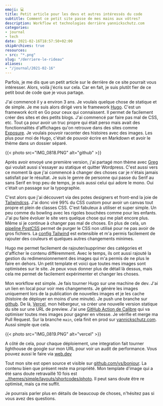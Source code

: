 ```yaml
---
emoji: 💻
title: Petit article pour les devs et autres intéressés du code
subtitle: Comment ce petit site passe de mes mains aux vôtres?
description: Workflow et technologies derrière yannickschutz.com
categories:
- journal
- tech
date: 2021-02-16T18:57:50+02:00
skipArchives: true
resources:
- src: "*.png"
slug: "/derriere-le-rideau"
aliases:
- "/journal/2021-02-16"
---
```


Parfois, je me dis que un petit article sur le derrière de ce site pourrait vous intéresser. Alors, voilà j'écris sur cela. Car en fait, je suis plutôt fier de ce petit bout de code que je vous partage.

J'ai commencé il y a environ 3 ans. Je voulais quelque chose de statique et de simple. Je me suis alors dirigé vers le framework [Hugo](https://gohugo.io). C'est un framework écrit en Go pour ceux qui connaissent. Il permet de facilement créer des sites et des petits blogs. J'ai commencé par faire pas mal de CSS, etc. Tout ça pour avoir un truc propre qui était perso mais avait des fonctionnalités d'affichages qu'on retrouve dans des sites comme [Exposure](https://exposure.co). Je voulais pouvoir raconter des histoires avec des images. Les plus pour moi de Hugo, c'était de pouvoir écrire en Markdown et avoir le thème dans un dossier séparé.

{{< photo src="IMG_0818.PNG" alt="github" >}}

Après avoir envoyé une première version, j'ai partagé mon thème avec [Greg](https://gregorymignard.com) qui voulait aussi s'essayer au statique et quitter Wordpress. C'est aussi vers ce moment là que j'ai commencé à changer des choses car je n'étais jamais satisfait par le résultat. Je suis le genre de personne qui passe du Serif au sans Serif en trop peu de temps, je suis aussi celui qui adore le mono. Oui c'était un passage sur la typographie.

C'est alors que j'ai découvert via des potes designers et front-end la joie de [Tailwindcss](https://tailwindcss.com). J'ai donc viré 99% du CSS custom pour avoir un canvas tout propre et plein de classes CSS. C'est fabuleux à utiliser et super simple. Un peu comme du bowling avec les rigoles bouchées comme pour les enfants. J'ai pu faire évoluer le site vers quelque chose qui me plait encore plus. Même si je continue à changer pas mal de choses. En plus de cela, un [pipeline PostCSS](https://github.com/ys/bonjour/blob/main/themes/simple/postcss.config.js) permet de purger le CSS non utilisé pour ne pas avoir de gros fichiers. La [config Tailwind](https://github.com/ys/bonjour/blob/main/themes/simple/tailwind.config.js) est extensible et m'a permis facilement de rajouter des couleurs et quelques autres changements minimes.

Hugo me permet facilement de rajouter/supprimer des catégories et d'afficher le contenu différemment. Avec le temps, ils ont aussi rajouté la gestion du redimensionnement des images qui m'a permis de ne plus le faire en dehors. Un petit template et voici que toutes mes images sont optimisées sur le site. Je peux vous donner plus de détail là dessus, mais cela me permet de facilement expérimenter et changer les choses.

Mon workflow est simple. Je fais tourner Hugo sur une machine de dev. J'ai un lien en local pour voir mes changements. Je génère les images uniquement lors de la publication de nouvelles images et je les cache (histoire de déployer en moins d'une minute). Je push une branche sur [github](https://github.com/ys/bonjour). De là, [Vercel](https://vercel.com), mon hébergeur, va créer une nouvelle version statique du site sur une URL de preview. J'ai une [GitHub Action de Calibre](https://calibreapp.com/blog/compress-images-in-prs) qui va optimiser toutes mes images pour gagner en vitesse. Je vérifie et merge ma Pull Request. Sur la branche `main`, cela finit en prod sur [yannickschutz.com](https://yannickschutz.com). Aussi simple que cela.


{{< photo src="IMG_0819.PNG" alt="vercel" >}}


A côté de cela, pour chaque déploiement, une integration fait tourner lighthouse de google sur mon URL pour voir un audit de performance. Vous pouvez aussi le faire via [web.dev](https://web.dev)

Tout mon site est open source et visible sur [github.com/ys/bonjour](https://github.com/ys/bonjour). La contenu bien que présent reste ma propriété. Mon template d'image qui a été sans doute retravaillé 10 fois est [../themes/simple/layouts/shortcodes/photo](https://github.com/ys/bonjour/blob/main/themes/simple/layouts/shortcodes/photo.html). Il peut sans doute être re optimisé, mais ça me suffit.

Je pourrais parler plus en détails de beaucoup de choses, n'hésitez pas si vous avez des questions.

